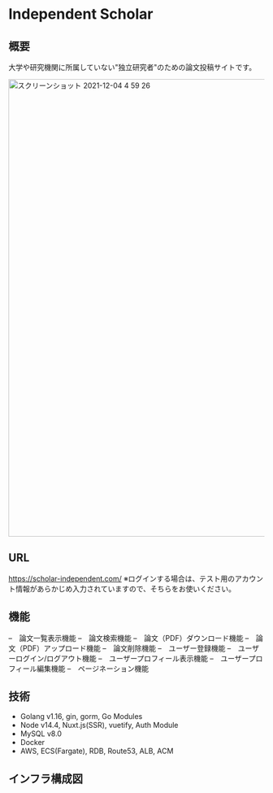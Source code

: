 # Independent Scholar
## 概要
大学や研究機関に所属していない"独立研究者"のための論文投稿サイトです。

<img width="900" alt="スクリーンショット 2021-12-04 4 59 26" src="https://user-images.githubusercontent.com/89379855/144669484-1f75946a-71f1-4c03-a836-2c1828ed5919.png">

## URL
https://scholar-independent.com/  ※ログインする場合は、テスト用のアカウント情報があらかじめ入力されていますので、そちらをお使いください。

## 機能
–　論文一覧表示機能
–　論文検索機能
–　論文（PDF）ダウンロード機能
–　論文（PDF）アップロード機能
–　論文削除機能
–　ユーザー登録機能
–　ユーザーログイン/ログアウト機能
–　ユーザープロフィール表示機能
–　ユーザープロフィール編集機能
–　ページネーション機能

## 技術
- Golang v1.16, gin, gorm, Go Modules
- Node v14.4, Nuxt.js(SSR), vuetify, Auth Module
- MySQL v8.0
- Docker
- AWS, ECS(Fargate), RDB, Route53, ALB, ACM

## インフラ構成図

